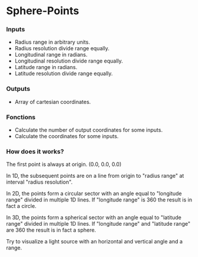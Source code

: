 # Sphere-Points
### Inputs
 - Radius range in arbitrary units.
 - Radius resolution divide range equally.
 - Longitudinal range in radians.
 - Longitudinal resolution divide range equally.
 - Latitude range in radians.
 - Latitude resolution divide range equally.

### Outputs
 - Array of cartesian coordinates.

### Fonctions
- Calculate the number of output coordinates for some inputs.
- Calculate the coordinates for some inputs.

### How does it works?
The first point is always at origin. (0.0, 0.0, 0.0)

In 1D, the subsequent points are on a line from origin to "radius range" at interval "radius resolution".

In 2D, the points form a circular sector with an angle equal to "longitude range" divided in multiple 1D lines.
If "longitude range" is 360 the result is in fact a circle.

In 3D, the points form a spherical sector with an angle equal to "latitude range" divided in multiple 1D lines.
If "longitude range" and "latitude range" are 360 the result is in fact a sphere.

Try to visualize a light source with an horizontal and vertical angle and a range.